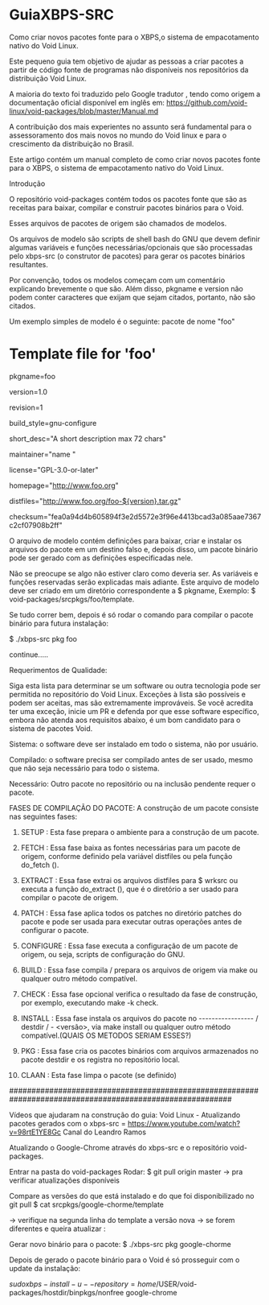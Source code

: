 # GuiaXBPS-SRC
Como criar novos pacotes fonte para o XBPS,o sistema de empacotamento nativo do Void Linux.


Este pequeno guia tem objetivo de ajudar as pessoas a criar pacotes a partir de código fonte de programas não disponíveis nos repositórios da distribuição Void Linux.

A maioria do texto foi traduzido pelo Google tradutor , tendo como origem a documentação oficial disponível em inglês em:
https://github.com/void-linux/void-packages/blob/master/Manual.md

A contribuição dos mais experientes no assunto será fundamental para o assessoramento dos mais novos no mundo do Void linux e para o crescimento da distribuição no Brasil.

Este artigo contém um manual completo de como criar novos pacotes fonte para o XBPS, o sistema de empacotamento nativo do Void Linux.

Introdução

O repositório void-packages contém todos os pacotes fonte que são as receitas para baixar, compilar e construir pacotes binários para o Void. 

Esses arquivos de pacotes de origem são chamados de modelos.

Os arquivos de modelo são scripts de shell bash do GNU que devem definir algumas variáveis e funções necessárias/opcionais que são processadas pelo xbps-src (o construtor de pacotes) para gerar os pacotes binários resultantes.

Por convenção, todos os modelos começam com um comentário explicando brevemente o que são. Além disso, pkgname e version não podem conter caracteres que exijam que sejam citados, portanto, não são citados.

Um exemplo simples de modelo é o seguinte: pacote de nome "foo"

# Template file for 'foo'

pkgname=foo

version=1.0

revision=1

build_style=gnu-configure

short_desc="A short description max 72 chars"

maintainer="name <email>"
 
license="GPL-3.0-or-later"

homepage="http://www.foo.org"

distfiles="http://www.foo.org/foo-${version}.tar.gz"

checksum="fea0a94d4b605894f3e2d5572e3f96e4413bcad3a085aae7367c2cf07908b2ff"



O arquivo de modelo contém definições para baixar, criar e instalar os arquivos do pacote em um destino falso e, depois disso, um pacote binário pode ser gerado com as definições especificadas nele.


Não se preocupe se algo não estiver claro como deveria ser. As variáveis e funções reservadas serão explicadas mais adiante. Este arquivo de modelo deve ser criado em um diretório correspondente a $ pkgname, Exemplo:
$ void-packages/srcpkgs/foo/template.

Se tudo correr bem, depois é só rodar  o comando para compilar o pacote binário para futura instalação:

$ ./xbps-src pkg foo

continue.....

Requerimentos de Qualidade:

Siga esta lista para determinar se um software ou outra tecnologia pode ser permitida no repositório do Void Linux. Exceções à lista são possíveis e podem ser aceitas, mas são extremamente improváveis. Se você acredita ter uma exceção, inicie um PR e defenda por que esse software específico, embora não atenda aos requisitos abaixo, é um bom candidato para o sistema de pacotes Void.

Sistema: o software deve ser instalado em todo o sistema, não por usuário.

Compilado: o software precisa ser compilado antes de ser usado, mesmo que não seja necessário para todo o sistema.

Necessário: Outro pacote no repositório ou na inclusão pendente requer o pacote.

FASES DE COMPILAÇÃO DO PACOTE:
A construção de um pacote consiste nas seguintes fases:

1) SETUP : Esta fase prepara o ambiente para a construção de um pacote.

2) FETCH : Essa fase baixa as fontes necessárias para um pacote de origem, conforme definido pela variável distfiles ou pela função do_fetch ().

3) EXTRACT : Essa fase extrai os arquivos distfiles para $ wrksrc ou executa a função do_extract (), que é o diretório a ser usado para compilar o pacote de origem.

4) PATCH : Essa fase aplica todos os patches no diretório patches do pacote e pode ser usada para executar outras operações antes de configurar o pacote.

5) CONFIGURE : Essa fase executa a configuração de um pacote de origem, ou seja, scripts de configuração do GNU.

6) BUILD : Essa fase compila / prepara os arquivos de origem via make ou qualquer outro método compatível.

7) CHECK : Essa fase opcional verifica o resultado da fase de construção, por exemplo, executando make -k check.

8) INSTALL : Essa fase instala os arquivos do pacote no ----------------- <masterdir> / destdir / <pkgname> - <versão>, via make install ou qualquer outro método compatível.(QUAIS OS METODOS SERIAM ESSES?)
 
9) PKG : Essa fase cria os pacotes binários com arquivos armazenados no pacote destdir e os registra no repositório local.

10) CLAAN : Esta fase limpa o pacote (se definido)



##########################################################################################################

Vídeos que ajudaram na construção do guia:
Void Linux - Atualizando pacotes gerados com o xbps-src = https://www.youtube.com/watch?v=98rtE1YE8Gc
Canal do Leandro Ramos

Atualizando o Google-Chrome através do xbps-src e o repositório void-packages.

Entrar na pasta do void-packages
Rodar:
 $ git pull origin master 
  -> pra verificar atualizações disponíveis

Compare as versões do que está instalado e do que foi disponibilizado no git pull
$ cat srcpkgs/google-chorme/template

 -> verifique na segunda linha do template a versão nova
 -> se forem diferentes e queira atualizar :
 
Gerar novo binário para o pacote:
 $ ./xbps-src pkg google-chorme

Depois de gerado o pacote binário para o Void é só prosseguir com o update da instalação:

$sudo xbps-install -u --repository=home/$USER/void-packages/hostdir/binpkgs/nonfree google-chrome

